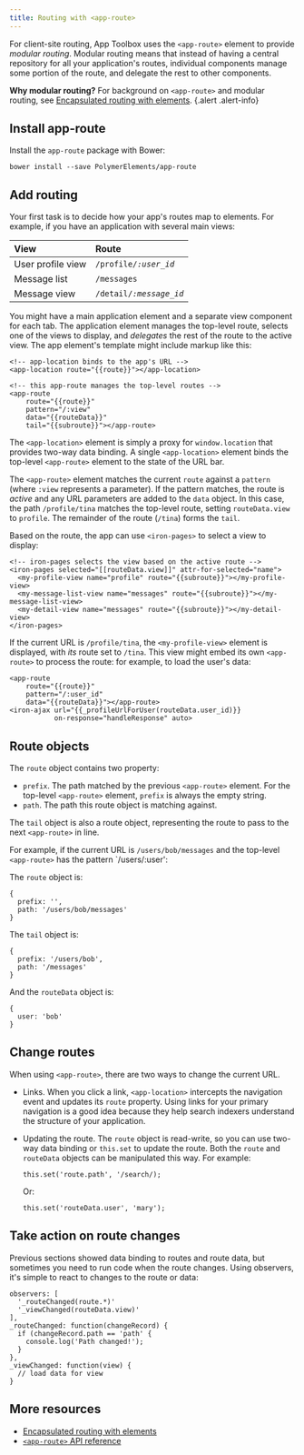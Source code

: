 ```yaml
---
title: Routing with <app-route>
---
```


<!-- toc -->

For client-site routing, App Toolbox uses the `<app-route>` element to provide _modular routing_.
Modular routing means that instead of having a central repository for all your application's routes,
individual components manage some portion of the route, and delegate the rest to other components.

**Why modular routing?** For background on `<app-route>` and modular routing, see
[Encapsulated routing with elements](/1.0/articles/routing.html).
{.alert .alert-info}

## Install app-route

Install the `app-route` package with Bower:

    bower install --save PolymerElements/app-route

## Add routing

Your first task is to decide how your app's routes map to elements. For example, if you have an
application with several main views:

| View | Route |
| :--- | :---- |
| User profile view | <code>/profile/<var>:user_id</var></code> |
| Message list | <code>/messages</code> |
| Message view | <code>/detail/<var>:message_id</var></code> |

You might have a main application element and a separate view component for each tab. The application
element manages the top-level route, selects one of the views to display, and _delegates_ the rest
of the route to the active view. The app element's template might include markup like this:

```
<!-- app-location binds to the app's URL -->
<app-location route="{{route}}"></app-location>

<!-- this app-route manages the top-level routes -->
<app-route
    route="{{route}}"
    pattern="/:view"
    data="{{routeData}}"
    tail="{{subroute}}"></app-route>
```

The `<app-location>` element is simply a proxy for `window.location` that provides two-way data
binding. A single `<app-location>` element binds the top-level `<app-route>` element to the state of
the URL bar.

The `<app-route>` element matches the current `route` against a `pattern` (where `:view` represents
a parameter). If the pattern matches, the route is _active_ and any URL parameters are added to the
`data` object. In this case, the path `/profile/tina` matches the top-level route, setting
`routeData.view` to `profile`. The remainder of the route (`/tina`) forms the `tail`.

Based on the route, the app can use `<iron-pages>` to select a view to display:

```
<!-- iron-pages selects the view based on the active route -->
<iron-pages selected="[[routeData.view]]" attr-for-selected="name">
  <my-profile-view name="profile" route="{{subroute}}"></my-profile-view>
  <my-message-list-view name="messages" route="{{subroute}}"></my-message-list-view>
  <my-detail-view name="messages" route="{{subroute}}"></my-detail-view>
</iron-pages>
```

If the current URL is `/profile/tina`, the `<my-profile-view>` element is displayed, with _its_
route set to `/tina`. This view might embed its own `<app-route>` to process the route: for example,
to load the user's data:

```
<app-route
    route="{{route}}"
    pattern="/:user_id"
    data="{{routeData}}"></app-route>
<iron-ajax url="{{_profileUrlForUser(routeData.user_id)}}
           on-response="handleResponse" auto>
```


## Route objects

The `route` object contains two property:

-   `prefix`. The path matched by the previous `<app-route>` element. For the
    top-level `<app-route>` element, `prefix` is always the empty string.
-   `path`. The path this route object is matching against.

The `tail` object is also a route object, representing the route to pass to the
next `<app-route>` in line.

For example, if the current URL is `/users/bob/messages` and the top-level
`<app-route>` has the pattern `/users/:user':

The `route` object is:

    {
      prefix: '',
      path: '/users/bob/messages'
    }

The `tail` object is:

    {
      prefix: '/users/bob',
      path: '/messages'
    }

And the `routeData` object is:

    {
      user: 'bob'
    }

## Change routes

When using `<app-route>`, there are two ways to change the current URL.

-   Links. When you click a link, `<app-location>` intercepts the navigation
    event and updates its `route` property. Using links for your primary
    navigation is a good idea because they help search indexers understand the
    structure of your application.

-   Updating the route. The `route` object is read-write, so you can use
    two-way data binding or `this.set` to update the route. Both the `route`
    and `routeData` objects can be manipulated this way. For example:

    `this.set('route.path', '/search/);`

    Or:

    `this.set('routeData.user', 'mary');`

## Take action on route changes

Previous sections showed data binding to routes and route data, but sometimes you need to run code
when the route changes. Using observers, it's simple to react to changes to the route or data:

```
observers: [
  '_routeChanged(route.*)'
  '_viewChanged(routeData.view)'
],
_routeChanged: function(changeRecord) {
  if (changeRecord.path == 'path' {
    console.log('Path changed!');
  }
},
_viewChanged: function(view) {
  // load data for view
}
```

## More resources

-   [Encapsulated routing with elements](/1.0/blog/routing.html)
-   [`<app-route>`
    API reference](https://elements.polymer-project.org/elements/app-route)
